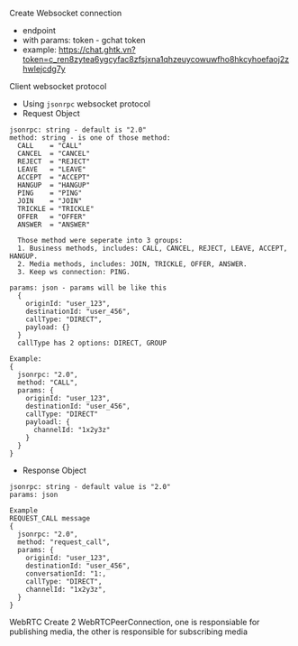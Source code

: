 Create Websocket connection

* endpoint
* with params: token - gchat token
* example: https://chat.ghtk.vn?token=c_ren8zytea6ygcyfac8zfsjxna1qhzeuycowuwfho8hkcyhoefaoj2zhwlejcdg7y

Client websocket protocol

* Using `jsonrpc` websocket protocol
* Request Object

```
jsonrpc: string - default is "2.0"
method: string - is one of those method:
  CALL    = "CALL"
  CANCEL  = "CANCEL"
  REJECT  = "REJECT"
  LEAVE   = "LEAVE"
  ACCEPT  = "ACCEPT"
  HANGUP  = "HANGUP"
  PING    = "PING"
  JOIN    = "JOIN"
  TRICKLE = "TRICKLE"
  OFFER   = "OFFER"
  ANSWER  = "ANSWER"

  Those method were seperate into 3 groups:
  1. Business methods, includes: CALL, CANCEL, REJECT, LEAVE, ACCEPT, HANGUP.
  2. Media methods, includes: JOIN, TRICKLE, OFFER, ANSWER.
  3. Keep ws connection: PING.

params: json - params will be like this
  {
    originId: "user_123",
    destinationId: "user_456",
    callType: "DIRECT",
    payload: {}
  }
  callType has 2 options: DIRECT, GROUP

Example:
{
  jsonrpc: "2.0",
  method: "CALL",
  params: {
    originId: "user_123",
    destinationId: "user_456",
    callType: "DIRECT"
    payloadl: {
      channelId: "1x2y3z"
    }
  }
}

```
+ Response Object
```
jsonrpc: string - default value is "2.0"
params: json

Example
REQUEST_CALL message
{
  jsonrpc: "2.0",
  method: "request_call",
  params: {
    originId: "user_123",
    destinationId: "user_456",
    conversationId: "1:,
    callType: "DIRECT",
    channelId: "1x2y3z",
  }
}
```

WebRTC
Create 2 WebRTCPeerConnection, one is responsiable for publishing media, the other is responsible for subscribing media